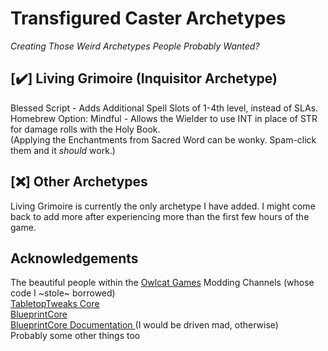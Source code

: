 # Transfigured Caster Archetypes
*Creating Those Weird Archetypes People Probably Wanted?*

## [:heavy_check_mark:] Living Grimoire (Inquisitor Archetype)  
Blessed Script - Adds Additional Spell Slots of 1-4th level, instead of SLAs.  
Homebrew Option: Mindful - Allows the Wielder to use INT in place of STR for damage rolls with the Holy Book.  
(Applying the Enchantments from Sacred Word can be wonky. Spam-click them and it *should* work.)  

## [:x:] Other Archetypes  
Living Grimoire is currently the only archetype I have added. I might come back to add more after experiencing more than the first few hours of the game.    

## Acknowledgements  
The beautiful people within the [Owlcat Games](https://discord.gg/owlcat) Modding Channels (whose code I ~stole~ borrowed)  
[TabletopTweaks Core](https://github.com/Vek17/TabletopTweaks-Core)  
[BlueprintCore](https://github.com/WittleWolfie/WW-Blueprint-Core)  
[BlueprintCore Documentation ](https://wittlewolfie.github.io/WW-Blueprint-Core/index.html)(I would be driven mad, otherwise)  
Probably some other things too
